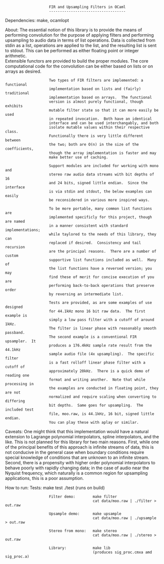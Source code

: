                         FIR and Upsampling Filters in OCaml
                        -----------------------------------



Dependencies:           make, ocamlopt


About:                  The essential notion of this library is to provide
                        the means of performing convolution for the purpose 
                        of applying filters and performing upsampling to 
                        audio data in terms of list operations.  Data is collected 
                        from stdin as a list, operations are applied to the list, 
                        and the resulting list is sent to stdout.  This can be 
                        performed as either floating point or integer arithmetic.  
                        Extensible functors are provided to build the proper 
                        modules.  The core computational code for the convolution 
                        can be either based on lists or on arrays as desired.  

                        Two types of FIR filters are implemented: a functional 
                        implementation based on lists and (fairly) traditional 
                        implementation based on arrays.  The functional
                        version is almost purely functional, though exhibits
                        mutable filter state so that it can more easily be used
                        in repeated invocation.  Both have an identical
                        interface and can be used interchangably, and both
                        isolate mutable values within their respective class.  
                        Functionally there is very little different between
                        the two; both are O(n) in the size of the coefficients,
                        though the array implementation is faster and may
                        make better use of caching. 
                        
                        Support modules are included for working with mono and
                        stereo raw audio data streams with bit depths of 16
                        and 24 bits, signed little endian.  Since the interface
                        is via stdin and stdout, the below examples can easily
                        be reconsidered in various more inspired ways.   

                        To be more portable, many common list functions are 
                        implemented specificly for this project, though are named
                        in a manner consistent with standard implementations;
                        while taylored to the needs of this library, they can
                        replaced if desired.  Consistency and tail recursion 
                        are the principal reasons.  There are a number of custom 
                        supportive list functions included as well.  Many of 
                        the list functions have a reversed version; you may
                        find these of merit for concise execution of you are
                        performing back-to-back operations that preserve order
                        by reversing an intermediate list.  

                        Tests are provided, as are some examples of use designed 
                        for 44.1kHz mono 16 bit raw data.  The first example is 
                        simply a low pass filter with a cutoff of around 1kHz.  
                        The filter is linear phase with reasonably smooth passband.  
                        The second example is a conventional FIR upsampler.  It 
                        produces a 176.4kHz sample rate result from the 44.1kHz 
                        sample audio file (4x upsampling).  The specific filter 
                        is a fast rolloff linear phase filter with a cutoff of 
                        approximately 20kHz.  There is a quick demo of reading one
                        format and writing another.  Note that while processing in
                        the examples are conducted in floating point, they are not
                        normalized and require scaling when converting to differing
                        bit depths.  Same goes for upsampling.  The included test 
                        file, moo.raw, is 44.1kHz, 16 bit, signed little endian.  
                        You can play these with aplay or similar.

                        
Caveats:                One might think that this implementation would have a
                        natural extension to Lagrange polynomial interpolators,
                        spline interpolators, and the like.  This is not planned
                        for this library for two main reasons.  First, while one
                        of the principal benefits of this approach is infinite
                        streams of data, this is not conducive in the general case
                        when boundary conditions require special knowledge of 
                        conditions that are unknown to an infinite stream.  
                        Second, there is a propensity with higher order polynomial
                        interpolators to behave poorly with rapidly changing data;
                        in the case of audio near the Nyquist frequency, which 
                        naturally is a common region for upsampling applications, 
                        this is a poor assumption. 


How to run:             Tests:              make test
                                            ./test      (runs on build)

                        Filter demo:        make filter
                                            cat data/moo.raw | ./filter > out.raw

                        Upsample demo:      make upsample
                                            cat data/moo.raw | ./upsample > out.raw

                        Stereo from mono:   make stereo
                                            cat data/moo.raw | ./stereo > out.raw

                        Library:            make lib    
                                            (produces sig_proc.cmxa amd sig_proc.a)
